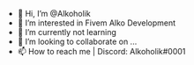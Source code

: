 - 👋 Hi, I’m @Alkoholik
- 👀 I’m interested in Fivem Alko Development
- 🌱 I’m currently not learning
- 💞️ I’m looking to collaborate on ...
- 📫 How to reach me | Discord: Alkoholik#0001

